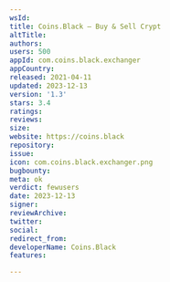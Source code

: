 ```yaml
---
wsId: 
title: Coins.Black — Buy & Sell Crypt
altTitle: 
authors: 
users: 500
appId: com.coins.black.exchanger
appCountry: 
released: 2021-04-11
updated: 2023-12-13
version: '1.3'
stars: 3.4
ratings: 
reviews: 
size: 
website: https://coins.black
repository: 
issue: 
icon: com.coins.black.exchanger.png
bugbounty: 
meta: ok
verdict: fewusers
date: 2023-12-13
signer: 
reviewArchive: 
twitter: 
social: 
redirect_from: 
developerName: Coins.Black
features: 

---
```


